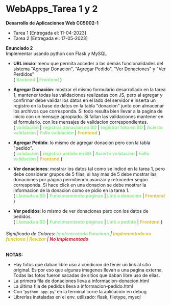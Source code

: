 # WebApps_Tarea 1 y 2
**Desarrollo de Aplicaciones Web CC5002-1**  
+ Tarea 1 [Entregada el: 11-04-2023]  
+ Tarea 2 [Entregada el: 17-05-2023]  

**Enunciado 2**  
Implementar usando python con Flask y MySQL  

+ **URL inicio**: menu que permita acceder a las demás funcionalidades del sistema "Agregar Donacion", "Agregar Pedido", "Ver Donaciones" y "Ver Perdidos"  
(
    <span style="color:lightgreen"> **Backend** </span>
    | <span style="color:lightgreen"> **Frontend** </span>
)  
+ **Agregar Donación**: mostrar el mismo formulario desarrollado en la tarea 1, mantener todas las validaciones realizadas con JS, pero al agregar y confirmar debe validar los datos en el lado del servidor e inserta un registro en la base de datos en la tabla "donacion" junto con almacenar los archivos que corresponda. Si todo resulta bien llevar a la pagina de inicio con un mensaje apropiado. Si fallan las validaciones mantener en el formulario. con los mensajes de validacion correspondientes.  
(
    <span style="color:lightgreen"> **validación** </span> 
    | <span style="color:lightgreen"> **registrar donación en BD** </span>
    | <span style="color:lightgreen"> **registrar foto en BD** </span>
    | <span style="color:lightgreen"> **Acierto validación** </span>
    | <span style="color:lightgreen"> **Fallo validación** </span>
    | <span style="color:#d9c43f"> **Frontend** </span>
)  

+ **Agregar Pedido**: lo mismo de agregar donación pero con la tabla "pedido".  
(
    <span style="color:lightgreen"> **validación** </span> 
    | <span style="color:lightgreen"> **registrar pedido en BD** </span>
    | <span style="color:lightgreen"> **Acierto validación** </span>
    | <span style="color:lightgreen"> **Fallo validación** </span>
    | <span style="color:#d9c43f"> **Frontend** </span>
)  
+ **Ver donaciones**: mostrar los datos tal como se indicó en la tarea 1, pero debe considerar grupos de 5 filas, si hay más de 5 debe mostrar las donaciones por página permitiendo avanzar y retroceder según corresponda. Si hace click en una donacion se debe mostrar la informacion de la donacion como se pidio en la tarea 1.  
(
    <span style="color:lightgreen"> **Llamada a BD** </span>
    | <span style="color:lightgreen"> **Funcionamiento páginas** </span>
    | <span style="color:lightgreen"> **Link a donación** </span>
    | <span style="color:#d9c43f"> **Frontend** </span>
)  
+ **Ver pedidos**: lo mismo de ver donaciones pero con los datos de pedidos.  
(
    <span style="color:lightgreen"> **Llamada a BD** </span>
    | <span style="color:lightgreen"> **Funcionamiento páginas** </span>
    | <span style="color:lightgreen"> **Link a pedido** </span>
    | <span style="color:#d9c43f"> **Frontend** </span>
)

###### Significado de Colores:  <span style="color:lightgreen"> **Implementado Funciona** </span> | <span style="color:#d9c43f"> **Implementado no funciona | Revizar** </span> | <span style="color:#cf2533"> **No Implementado** </span>  



**NOTAS:**  
+ Hay fotos que daban libre uso a condicion de tener un link al sitio original. Es por eso que algunas imagenes llevan a una pagina externa. Todas las fotos fueron sacadas de sitios que daban libre uso de ellas.  
+ La primera fila de donaciones lleva a informacion-donacion.html  
+ La última fila de pedidos lleva a informacion-pedido.html  
+ Con '`python app.py`' en la terminal corre la aplicación en debug
+ Librerías instaladas en el env. utilizado: flask, filetype, mysql

[comment]: # (
    PALETA DE COLORES: 
    verde: lightgreen , 
    amarillo: #d9c43f , 
    rojo:     #cf2533 
    )